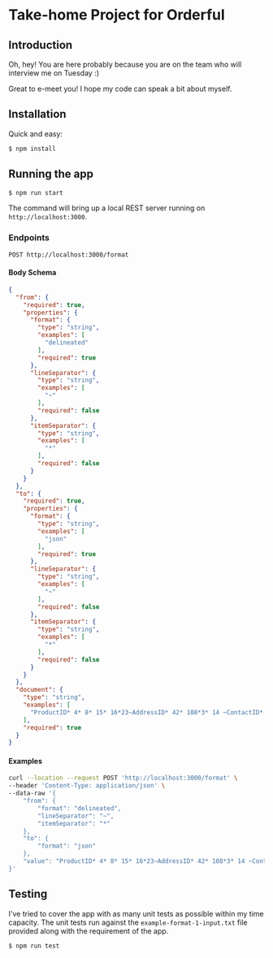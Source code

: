 # Take-home Project for Orderful

## Introduction

Oh, hey! You are here probably because you are on the team who will interview me on Tuesday :)

Great to e-meet you! I hope my code can speak a bit about myself.

## Installation

Quick and easy:

```bash
$ npm install
```

## Running the app

```bash
$ npm run start
```

The command will bring up a local REST server running on `http://localhost:3000`.

### Endpoints

```text
POST http://localhost:3000/format
```

#### Body Schema

```json
{
  "from": {
    "required": true,
    "properties": {
      "format": {
        "type": "string",
        "examples": [
          "delineated"
        ],
        "required": true
      },
      "lineSeparator": {
        "type": "string",
        "examples": [
          "~"
        ],
        "required": false
      },
      "itemSeparator": {
        "type": "string",
        "examples": [
          "*"
        ],
        "required": false
      }
    }
  },
  "to": {
    "required": true,
    "properties": {
      "format": {
        "type": "string",
        "examples": [
          "json"
        ],
        "required": true
      },
      "lineSeparator": {
        "type": "string",
        "examples": [
          "~"
        ],
        "required": false
      },
      "itemSeparator": {
        "type": "string",
        "examples": [
          "*"
        ],
        "required": false
      }
    }
  },
  "document": {
    "type": "string",
    "examples": [
      "ProductID* 4* 8* 15* 16*23~AddressID* 42* 108*3* 14 ~ContactID* 59* 26~"
    ],
    "required": true
  }
}
```

#### Examples

```bash
curl --location --request POST 'http://localhost:3000/format' \
--header 'Content-Type: application/json' \
--data-raw '{
    "from": {
        "format": "delineated",
        "lineSeparator": "~",
        "itemSeparator": "*"
    },
    "to": {
        "format": "json"
    },
    "value": "ProductID* 4* 8* 15* 16*23~AddressID* 42* 108*3* 14 ~ContactID* 59* 26~"
}'
```

## Testing

I've tried to cover the app with as many unit tests as possible within my time capacity. The unit tests run against
the `example-format-1-input.txt` file provided along with the requirement of the app.

```bash
$ npm run test
```

